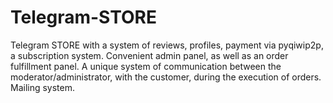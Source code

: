 # Telegram-STORE
Telegram STORE with a system of reviews, profiles, payment via pyqiwip2p, a subscription system. Convenient admin panel, as well as an order fulfillment panel. A unique system of communication between the moderator/administrator, with the customer,  during the execution of orders. Mailing system.
